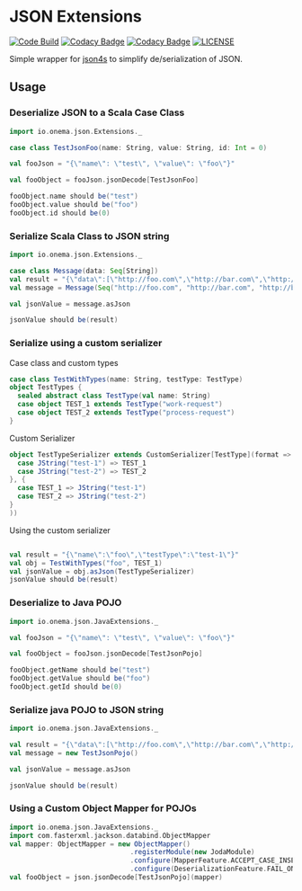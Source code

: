 JSON Extensions
===============
[![Code Build](https://codebuild.us-east-1.amazonaws.com/badges?uuid=eyJlbmNyeXB0ZWREYXRhIjoicG5UTVFwZ3JHUzFuS1ZidGxMeDJwT09pTldHMWZndG5CcTc0S0dBcFZjYlVSL0ZVdGdkUHREelVXbG0yV1RYbDNLdlhJZFk2S1J4N1RkcW1yRkpWbWQ4PSIsIml2UGFyYW1ldGVyU3BlYyI6IkpUL1FUY2dSMkM3bktWNmUiLCJtYXRlcmlhbFNldFNlcmlhbCI6MX0%3D&branch=master)](https://console.aws.amazon.com/codebuild/home?region=us-east-1#/projects/JsonExtensions/view)
[![Codacy Badge](https://api.codacy.com/project/badge/Grade/99ec645be864498c96a17dab1ec01d15)](https://www.codacy.com/app/onema/JsonExtensions?utm_source=github.com&amp;utm_medium=referral&amp;utm_content=onema/JsonExtensions&amp;utm_campaign=Badge_Grade)
[![Codacy Badge](https://api.codacy.com/project/badge/Coverage/99ec645be864498c96a17dab1ec01d15)](https://www.codacy.com?utm_source=github.com&utm_medium=referral&utm_content=onema/JsonExtensions&utm_campaign=Badge_Coverage)
[![LICENSE](https://img.shields.io/badge/license-Apache--2.0-blue.svg?longCache=true&style=flat-square)](LICENSE)

Simple wrapper for [json4s](https://github.com/json4s/json4s) to simplify de/serialization of JSON.

Usage
-----
### Deserialize JSON to a Scala Case Class
```scala
import io.onema.json.Extensions._

case class TestJsonFoo(name: String, value: String, id: Int = 0)

val fooJson = "{\"name\": \"test\", \"value\": \"foo\"}"

val fooObject = fooJson.jsonDecode[TestJsonFoo]

fooObject.name should be("test")
fooObject.value should be("foo")
fooObject.id should be(0)
```

### Serialize Scala Class to JSON string
```scala
import io.onema.json.Extensions._

case class Message(data: Seq[String])
val result = "{\"data\":[\"http://foo.com\",\"http://bar.com\",\"http://baz.com\",\"http://blah.org\"]}"
val message = Message(Seq("http://foo.com", "http://bar.com", "http://baz.com", "http://blah.org"))

val jsonValue = message.asJson

jsonValue should be(result)
```
### Serialize using a custom serializer

Case class and custom types
```scala
case class TestWithTypes(name: String, testType: TestType)
object TestTypes {
  sealed abstract class TestType(val name: String)
  case object TEST_1 extends TestType("work-request")
  case object TEST_2 extends TestType("process-request")
}
```

Custom Serializer
```scala
object TestTypeSerializer extends CustomSerializer[TestType](format => ({
  case JString("test-1") => TEST_1
  case JString("test-2") => TEST_2
}, {
  case TEST_1 => JString("test-1")
  case TEST_2 => JString("test-2")
}
))
```

Using the custom serializer
```scala

val result = "{\"name\":\"foo\",\"testType\":\"test-1\"}"
val obj = TestWithTypes("foo", TEST_1)
val jsonValue = obj.asJson(TestTypeSerializer)
jsonValue should be(result)
```

### Deserialize to Java POJO

```scala
import io.onema.json.JavaExtensions._

val fooJson = "{\"name\": \"test\", \"value\": \"foo\"}"

val fooObject = fooJson.jsonDecode[TestJsonPojo]

fooObject.getName should be("test")
fooObject.getValue should be("foo")
fooObject.getId should be(0)
```

### Serialize java POJO to JSON string
```scala
import io.onema.json.JavaExtensions._

val result = "{\"data\":[\"http://foo.com\",\"http://bar.com\",\"http://baz.com\",\"http://blah.org\"]}"
val message = new TestJsonPojo()

val jsonValue = message.asJson

jsonValue should be(result)
```

### Using a Custom Object Mapper for POJOs
```scala
import io.onema.json.JavaExtensions._
import com.fasterxml.jackson.databind.ObjectMapper
val mapper: ObjectMapper = new ObjectMapper()
                              .registerModule(new JodaModule)
                              .configure(MapperFeature.ACCEPT_CASE_INSENSITIVE_PROPERTIES, true)
                              .configure(DeserializationFeature.FAIL_ON_UNKNOWN_PROPERTIES, false)
val fooObject = json.jsonDecode[TestJsonPojo](mapper)
```